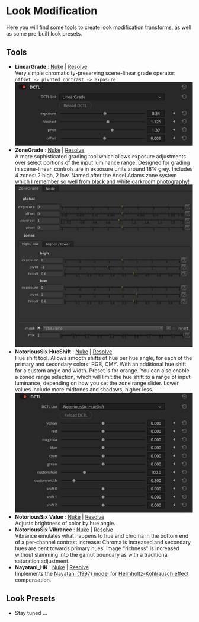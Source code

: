 # Look Modification
Here you will find some tools to create look modification transforms, as well as some pre-built look presets.

## Tools
- **LinearGrade** : [Nuke](tools/nuke/LinearGrade.nk) | [Resolve](tools/resolve/LinearGrade.dctl)  
  Very simple chromaticity-preserving scene-linear grade operator: `offset -> pivoted contrast -> exposure`  
  ![LinearGrade UI](docs/img/ui/LinearGrade_ResolveUI.png)
- **ZoneGrade** : [Nuke](tools/nuke/ZoneGrade.nk) | [Resolve](tools/resolve/ZoneGrade.dctl)  
  A more sophisticated grading tool which allows exposure adjustments over select portions of the input luminance range. Designed for grading in scene-linear, controls are in exposure units around 18% grey. Includes 4 zones: 2 high, 2 low. Named after the Ansel Adams zone system which I remember so well from black and white darkroom photography!  
  ![ZoneGrade UI](docs/img/ui/ZoneGrade_Nuke.png)
- **NotoriousSix HueShift** : [Nuke](tools/nuke/n6HueShift.nk) | [Resolve](tools/resolve/n6HueShift.dctl)  
  Hue shift tool. Allows smooth shifts of hue per hue angle, for each of the primary and secondary colors: RGB, CMY. With an additional hue shift for a custom angle and width. Preset is for orange. You can also enable a zoned range selection, which will limit the hue shift to a range of input luminance, depending on how you set the zone range slider. Lower values include more midtones and shadows, higher less.  
  ![HueShift UI](docs/img/ui/NotoriousSix_HueShift_ResolveUI.png)
- **NotoriousSix Value** : [Nuke](tools/nuke/n6ChromaValue.nk) | [Resolve](tools/resolve/n6ChromaValue.dctl)  
  Adjusts brightness of color by hue angle.  
- **NotoriousSix Vibrance** : [Nuke](tools/nuke/n6Vibrance.nk) | [Resolve](tools/resolve/n6Vibrance.dctl)  
  Vibrance emulates what happens to hue and chroma in the bottom end of a per-channel contrast increase: Chroma is increased and secondary hues are bent towards primary hues. Image "richness" is increased without slamming into the gamut boundary as with a traditional saturation adjustment.  
- **Nayatani_HK** : [Nuke](tools/nuke/Nayatani_HK.nk) | [Resolve](tools/resolve/Nayatani_HK.dctl)  
  Implements the [Nayatani (1997) model](https://doi.org/10.1002/(SICI)1520-6378(199608)21:4<252::AID-COL1>3.0.CO;2-P) for [Helmholtz-Kohlrausch effect](https://en.wikipedia.org/wiki/Helmholtz%E2%80%93Kohlrausch_effect) compensation.

## Look Presets
- Stay tuned ...
